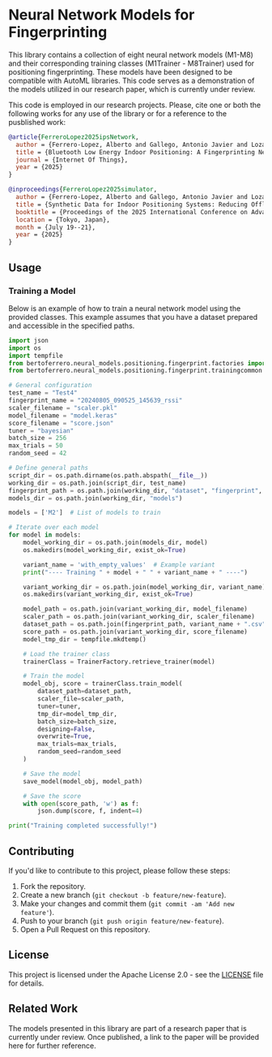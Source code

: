 
# Neural Network Models for Fingerprinting

This library contains a collection of eight neural network models (M1-M8) and their corresponding training classes (M1Trainer - M8Trainer) used for positioning fingerprinting. These models have been designed to be compatible with AutoML libraries. This code serves as a demonstration of the models utilized in our research paper, which is currently under review.

This code is employed in our research projects. Please, cite one or both the following works for any use of the library or for a reference to the pusblished work:

```bibtex
@article{FerreroLopez2025ipsNetwork,
  author = {Ferrero-Lopez, Alberto and Gallego, Antonio Javier and Lozano, Miguel Angel},
  title = {Bluetooth Low Energy Indoor Positioning: A Fingerprinting Neural Network Approach},
  journal = {Internet Of Things},
  year = {2025}
}
```

```bibtex
@inproceedings{FerreroLopez2025simulator,
  author = {Ferrero-Lopez, Alberto and Gallego, Antonio Javier and Lozano, Miguel Angel},
  title = {Synthetic Data for Indoor Positioning Systems: Reducing Offline Collection Costs},
  booktitle = {Proceedings of the 2025 International Conference on Advanced Machine Learning and Data Science (AMLDS)},
  location = {Tokyo, Japan},
  month = {July 19--21},
  year = {2025}
}
```

## Usage

### Training a Model

Below is an example of how to train a neural network model using the provided classes. This example assumes that you have a dataset prepared and accessible in the specified paths.

```python
import json
import os
import tempfile
from bertoferrero.neural_models.positioning.fingerprint.factories import TrainerFactory
from bertoferrero.neural_models.positioning.fingerprint.trainingcommon import save_model

# General configuration
test_name = "Test4"
fingerprint_name = "20240805_090525_145639_rssi"
scaler_filename = "scaler.pkl"
model_filename = "model.keras"
score_filename = "score.json"
tuner = "bayesian"
batch_size = 256
max_trials = 50
random_seed = 42

# Define general paths
script_dir = os.path.dirname(os.path.abspath(__file__))
working_dir = os.path.join(script_dir, test_name)
fingerprint_path = os.path.join(working_dir, "dataset", "fingerprint", fingerprint_name)
models_dir = os.path.join(working_dir, "models")

models = ['M2']  # List of models to train

# Iterate over each model
for model in models:
    model_working_dir = os.path.join(models_dir, model)
    os.makedirs(model_working_dir, exist_ok=True)

    variant_name = 'with_empty_values'  # Example variant
    print("---- Training " + model + " " + variant_name + " ----")

    variant_working_dir = os.path.join(model_working_dir, variant_name)
    os.makedirs(variant_working_dir, exist_ok=True)

    model_path = os.path.join(variant_working_dir, model_filename)
    scaler_path = os.path.join(variant_working_dir, scaler_filename)
    dataset_path = os.path.join(fingerprint_path, variant_name + ".csv")
    score_path = os.path.join(variant_working_dir, score_filename)
    model_tmp_dir = tempfile.mkdtemp()

    # Load the trainer class
    trainerClass = TrainerFactory.retrieve_trainer(model)

    # Train the model
    model_obj, score = trainerClass.train_model(
        dataset_path=dataset_path,
        scaler_file=scaler_path,
        tuner=tuner,
        tmp_dir=model_tmp_dir,
        batch_size=batch_size,
        designing=False,
        overwrite=True,
        max_trials=max_trials,
        random_seed=random_seed
    )

    # Save the model
    save_model(model_obj, model_path)

    # Save the score
    with open(score_path, 'w') as f:
        json.dump(score, f, indent=4)

print("Training completed successfully!")
```

## Contributing

If you'd like to contribute to this project, please follow these steps:

1. Fork the repository.
2. Create a new branch (`git checkout -b feature/new-feature`).
3. Make your changes and commit them (`git commit -am 'Add new feature'`).
4. Push to your branch (`git push origin feature/new-feature`).
5. Open a Pull Request on this repository.

## License

This project is licensed under the Apache License 2.0 - see the [LICENSE](./LICENSE) file for details.

## Related Work

The models presented in this library are part of a research paper that is currently under review. Once published, a link to the paper will be provided here for further reference.
